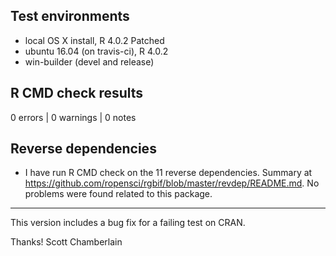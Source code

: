 ## Test environments

* local OS X install, R 4.0.2 Patched
* ubuntu 16.04 (on travis-ci), R 4.0.2
* win-builder (devel and release)

## R CMD check results

0 errors | 0 warnings | 0 notes

## Reverse dependencies

* I have run R CMD check on the 11 reverse dependencies. Summary at <https://github.com/ropensci/rgbif/blob/master/revdep/README.md>. No problems were found related to this package.

--------

This version includes a bug fix for a failing test on CRAN.

Thanks!
Scott Chamberlain
